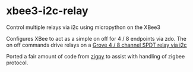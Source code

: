 # xbee3-i2c-relay
Control multiple relays via i2c using micropython on the XBee3

Configures XBee to act as a simple on off for 4 / 8 endpoints via zdo.
The on off commands drive relays on a [Grove 4 / 8 channel SPDT relay via i2c](https://wiki.seeedstudio.com/Grove-4-Channel_SPDT_Relay/)

Ported a fair amount of code from [zigpy](https://github.com/zigpy/zigpy) to assist with handling of zigbee protocol.